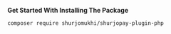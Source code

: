 **Get Started With Installing The Package**

```composer require shurjomukhi/shurjopay-plugin-php```
